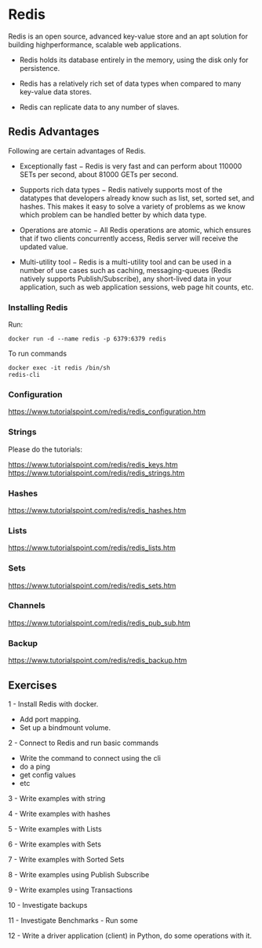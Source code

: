 # Redis
Redis is an open source, advanced key-value store and an apt solution for building highperformance, scalable web applications.


- Redis holds its database entirely in the memory, using the disk only for persistence.

- Redis has a relatively rich set of data types when compared to many key-value data stores.

- Redis can replicate data to any number of slaves.

## Redis Advantages
Following are certain advantages of Redis.

- Exceptionally fast − Redis is very fast and can perform about 110000 SETs per second, about 81000 GETs per second.

- Supports rich data types − Redis natively supports most of the datatypes that developers already know such as list, set, sorted set, and hashes. This makes it easy to solve a variety of problems as we know which problem can be handled better by which data type.

- Operations are atomic − All Redis operations are atomic, which ensures that if two clients concurrently access, Redis server will receive the updated value.

- Multi-utility tool − Redis is a multi-utility tool and can be used in a number of use cases such as caching, messaging-queues (Redis natively supports Publish/Subscribe), any short-lived data in your application, such as web application sessions, web page hit counts, etc.

### Installing Redis
Run:
```
docker run -d --name redis -p 6379:6379 redis
```
To run commands
```
docker exec -it redis /bin/sh
redis-cli
```
### Configuration
https://www.tutorialspoint.com/redis/redis_configuration.htm

### Strings
Please do the tutorials:

https://www.tutorialspoint.com/redis/redis_keys.htm
https://www.tutorialspoint.com/redis/redis_strings.htm

### Hashes
https://www.tutorialspoint.com/redis/redis_hashes.htm

### Lists
https://www.tutorialspoint.com/redis/redis_lists.htm

### Sets
https://www.tutorialspoint.com/redis/redis_sets.htm

### Channels
https://www.tutorialspoint.com/redis/redis_pub_sub.htm

### Backup
https://www.tutorialspoint.com/redis/redis_backup.htm


## Exercises

1 - Install Redis with docker.    
*  Add port mapping.
*  Set up a bindmount volume.
    
2 - Connect to Redis and run basic commands
*    Write the command to connect using the cli
*    do a ping
*    get config values
*    etc
    
3 - Write examples with string

4 - Write examples with hashes

5 - Write examples with Lists

6 - Write examples with Sets

7 - Write examples with Sorted Sets

8 - Write examples using Publish Subscribe

9 - Write examples using Transactions

10 - Investigate backups

11 - Investigate Benchmarks - Run some

12 - Write a driver application (client) in Python, do some operations with it.
